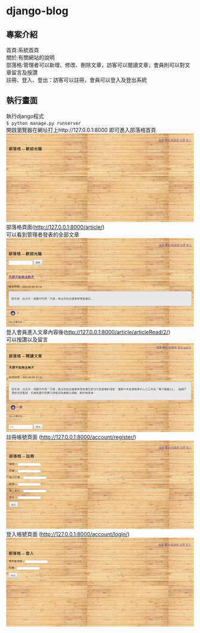 # django-blog
## 專案介紹
首頁:系統首頁<br>
關於:有關網站的說明<br>
部落格:管理者可以新增、修改、刪除文章，訪客可以閱讀文章，會員則可以對文章留言及按讚<br>
註冊、登入、登出：訪客可以註冊，會員可以登入及登出系統<br>
## 執行畫面
執行django程式<br>
`$ python manage.py runserver` <br>
開啟瀏覽器在網址打上http://127.0.0.1:8000 即可進入部落格首頁<br>
![image](https://github.com/hles61701/django-blog/blob/main/img/img01.jpg)
部落格頁面(http://127.0.0.1:8000/article/) <br>
可以看到管理者發表的全部文章<br>
![image](https://github.com/hles61701/django-blog/blob/main/img/img02.jpg)
登入會員進入文章內容後(http://127.0.0.1:8000/article/articleRead/2/) <br>
可以按讚以及留言<br>
![image](https://github.com/hles61701/django-blog/blob/main/img/img05.jpg)
註冊帳號頁面 (http://127.0.0.1:8000/account/register/) <br>
![image](https://github.com/hles61701/django-blog/blob/main/img/img03.jpg)
登入帳號頁面 (http://127.0.0.1:8000/account/login/) <br>
![image](https://github.com/hles61701/django-blog/blob/main/img/img04.jpg)
